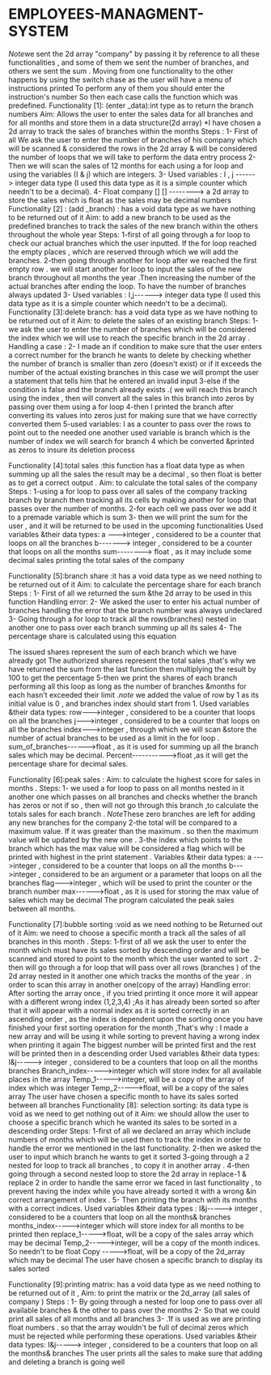 # EMPLOYEES-MANAGMENT-SYSTEM

*Note*we sent the 2d array "company" by passing it by reference
to all these functionalities , and some of them we sent the number
of branches, and others we sent the sum .
Moving from one functionality to the other happens by using the
switch chase as the user will have a menu of instructions printed
To perform any of them you should enter the instruction's number
So then each case calls the function which was predefined.
Functionality [1]: (enter _data):int type as to return the branch numbers
Aim: Allows the user to enter the sales data for all branches and for all months and store
them in a data structure(2d array)
*I have chosen a 2d array to track the sales of branches within the months
Steps :
1- First of all We ask the user to enter the number of branches of his company which will
be scanned & considered the rows in the 2d array & will be considered the number of
loops that we will take to perform the data entry process
2- Then we will scan the sales of 12 months for each using a for loop and using the variables
(I & j) which are integers.
3- Used variables : I , j ------> integer data type
(I used this data type as it is a simple counter which needn't to be a decimal).
4- Float company [] [] --------> a 2d array to store the sales which is float as the sales may
be decimal numbers
Functionality [2] : (add _branch) : has a void data type as we have nothing to
be returned out of it
Aim: to add a new branch to be used as the predefined branches to track the sales of
the new branch within the others throughout the whole year
Steps:
1-first of all going through a for loop to check our actual branches which
the user inputted. If the for loop reached the empty places , which are
reserved through which we will add the branches.
2-then going through another for loop after we reached the first empty
row . we will start another for loop to input the sales of the new branch
throughout all months the year .Then increasing the number of the
actual branches after ending the loop. To have the number of branches
always updated
3- Used variables : I,j------> integer data type
(I used this data type as it is a simple counter which needn't to be a decimal).
Functionality [3]:delete branch: has a void data type as we have nothing to be
returned out of it
Aim: to delete the sales of an existing branch
Steps:
1-we ask the user to enter the number of branches which will be considered the index which
we will use to reach the specific branch in the 2d array .
Handling a case :
2- I made an if condition to make sure that the user enters a correct number for the
branch he wants to delete by checking whether the number of branch is smaller than zero
(doesn't exist) or if it exceeds the number of the actual existing branches in this case we
will prompt the user a statement that tells him that he entered an invalid input
3-else if the condition is false and the branch already exists .( we will reach this branch
using the index , then will convert all the sales in this branch into zeros by passing over
them using a for loop
4-then I printed the branch after converting its values into zeros just for making sure that
we have correctly converted them
5-used variables: I as a counter to pass over the rows to point out to the needed one
another used variable is branch which is the number of index we will search for
branch 4 which be converted &printed as zeros to insure its deletion process

Functionality [4]:total sales :this function has a float data type as when
summing up all the sales the result may be a decimal , so then float is better as to get
a correct output .
Aim: to calculate the total sales of the company
Steps :
1-using a for loop to pass over all sales of the company tracking branch by branch then
tracking all its cells by making another for loop that passes over the number of months.
2-for each cell we pass over we add it to a premade variable which is sum
3- then we will print the sum for the user , and it will be returned to be used in the
upcoming functionalities
Used variables &their data types:
a --->integer , considered to be a counter that loops on all the branches
b-------> integer , considered to be a counter that loops on all the months
sum--------> float , as it may include some decimal sales
printing the total sales of the company

Functionality [5]:branch share :it has a void data type as we need nothing to
be returned out of it
Aim: to calculate the percentage share for each branch
Steps :
1- First of all we returned the sum &the 2d array to be used in this function
Handling error:
2- We asked the user to enter his actual number of branches handling the error that
the branch number was always undeclared
3- Going through a for loop to track all the rows(branches) nested in another one to pass
over each branch summing up all its sales
4- The percentage share is calculated using this equation

The issued shares represent the sum of each branch which we have already got
The authorized shares represent the total sales ,that's why we have returned the sum
from the last function then multiplying the result by 100 to get the percentage
5-then we print the shares of each branch performing all this loop as long as the number
of branches &months for each hasn't exceeded their limit .*note* we added the value of
row by 1 as its initial value is 0 , and branches index should start from 1.
 Used variables &their data types:
row--->integer , considered to be a counter that loops on all the branches
j--->integer , considered to be a counter that loops on all the branches
index--->integer , through which we will scan &store the number of actual branches to be
used as a limit in the for loop .
sum_of_branches------>float , as it is used for summing up all the branch sales which may
be decimal.
Percent----------->float ,as it will get the percentage share for decimal sales.

Functionality [6]:peak sales :
Aim: to calculate the highest score for sales in months .
Steps:
1- we used a for loop to pass on all months nested in it another one which passes on all
branches and checks whether the branch has zeros or not if so , then will not go
through this branch ,to calculate the totals sales for each branch .
*Note*These zero branches are left for adding any new branches for the company
2-the total will be compared to a maximum value. If it was greater than the maximum .
so then the maximum value will be updated by the new one .
3-the index which points to the branch which has the max value will be considered a flag
which will be printed with highest in the print statement .
Variables &their data types:
a --->integer , considered to be a counter that loops on all the months
b--->integer , considered to be an argument or a parameter that loops on all the branches
flag--->integer , which will be used to print the counter or the branch number
max------>float , as it is used for storing the max value of sales which may be decimal
The program calculated the peak sales between all months.

Functionality [7]:bubble sorting :void as we need nothing to be
Returned out of it
Aim: we need to choose a specific month a track all the sales of all branches in
this month .
Steps:
1-first of all we ask the user to enter the month which must have its sales
sorted by descending order and will be scanned and stored to point to the
month which the user wanted to sort .
2-then will go through a for loop that will pass over all rows (branches ) of the
2d array nested in it another one which tracks the months of the year . in order
to scan this array in another one(copy of the array)
Handling error:
After sorting the array once , if you tried printing it once more it will appear
with a different wrong index (1,2,3,4) ;As it has already been sorted so after that
it will appear with a normal index as it is sorted correctly in an ascending
order , as the index is dependent upon the sorting once you have finished
your first sorting operation for the month ,That's why : I made a new array and
will be using it while sorting to prevent having a wrong index when printing it again
The biggest number will be printed first and the rest will be printed then in a
descending order
Used variables &their data types:
I&j-----> integer , considered to be a counters that loop on all the months branches
Branch_index----->integer which will store index for all available places in the array
Temp_1----->integer, will be a copy of the array of index which was integer
Temp_2----->float, will be a copy of the sales array
The user have chosen a specific month to have its sales sorted between all branches
Functionality [8]: selection sorting: its data type is void as we need
to get nothing out of it
Aim: we should allow the user to choose a specific branch which he wanted
its sales to be sorted in a descending order
Steps:
1-first of all we declared an array which include numbers of months which will be
used then to track the index in order to handle the error we mentioned in the
last functionality.
2-then we asked the user to input which branch he wants to get it sorted
3-going through a 2 nested for loop to track all branches , to copy it in
another array .
4-then going through a second nested loop to store the 2d array in replace-1 &
replace 2 in order to handle the same error we faced in last functionality ,
to prevent having the index while you have already sorted it with a wrong
&in correct arrangement of index .
5- Then printing the branch with its months with a correct indices.
Used variables &their data types :
 I&j-----> integer , considered to be a counters that loop on all the months& branches
months_index----->integer which will store index for all months to be printed then
replace_1----->float, will be a copy of the sales array which may be decimal
Temp_2----->integer, will be a copy of the month indices. So needn't to be float
Copy ----->float, will be a copy of the 2d_array which may be decimal
The user have chosen a specific branch to display its sales sorted

Functionality [9]:printing matrix: has a void data type as we need
nothing to be returned out of it ,
Aim: to print the matrix or the 2d_array (all sales of company )
Steps :
1- By going through a nested for loop one to pass over all available
branches & the other to pass over the months
2- So that we could print all sales of all months and all branches
3- .1f is used as we are printing float numbers . so that the array
wouldn't be full of decimal zeros which must be rejected while
performing these operations.
Used variables &their data types:
I&j-----> integer , considered to be a counters that loop on all the months&
branches
The user prints all the sales to make sure that adding
and deleting a branch is going well
